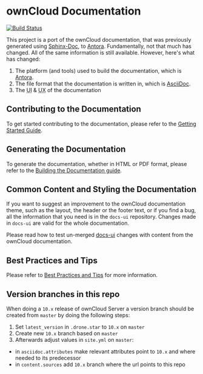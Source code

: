 # ownCloud Documentation

[![Build Status](http://drone.owncloud.com/api/badges/owncloud/docs/status.svg?branch=master)](http://drone.owncloud.com/owncloud/docs)

This project is a port of the ownCloud documentation, that was previously generated using [Sphinx-Doc](http://www.sphinx-doc.org), to [Antora](./docs/what-is-antora.md). Fundamentally, not that much has changed. All of the same information is still available. However, here's what has changed:

1. The platform (and tools) used to build the documentation, which is [Antora](./docs/what-is-antora.md).
2. The file format that the documentation is written in, which is [AsciiDoc](./docs/what-is-asciidoc.md).
3. The <abbr title="User Interface">UI</abbr> & <abbr title="User Experience">UX</abbr> of the documentation

## Contributing to the Documentation

To get started contributing to the documentation, please refer to the [Getting Started Guide](./docs/getting-started.md).

## Generating the Documentation

To generate the documentation, whether in HTML or PDF format, please refer to the [Building the Documentation guide](./docs/build-the-docs.md).

## Common Content and Styling the Documentation

If you want to suggest an improvement to the ownCloud documentation theme, such as the layout, the header or the footer text, or if you find a bug, all the information that you need is in the `docs-ui` repository. Changes made in `docs-ui` are valid for the whole documentation.

Please read how to test un-merged [docs-ui](./docs/test-ui-bundle.md) changes with content from the ownCloud documentation.

## Best Practices and Tips

Please refer to [Best Practices and Tips](./docs/best-practices.md) for more information.

## Version branches in this repo

When doing a `10.x` release of ownCloud Server a version branch should be created from `master` by doing the following steps:

1. Set `latest_version` in `.drone.star` to `10.x` on `master`
2. Create new `10.x` branch based on `master`
3. Afterwards adjust values in `site.yml` on `master`:
* in `asciidoc.attributes` make relevant attributes point to `10.x` and where needed to its predecessor
* in `content.sources` add `10.x` branch where the url points to this repo
